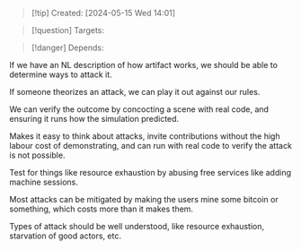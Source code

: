 
>[!tip] Created: [2024-05-15 Wed 14:01]

>[!question] Targets: 

>[!danger] Depends: 

If we have an NL description of how artifact works, we should be able to determine ways to attack it.

If someone theorizes an attack, we can play it out against our rules.

We can verify the outcome by concocting a scene with real code, and ensuring it runs how the simulation predicted.

Makes it easy to think about attacks, invite contributions without the high labour cost of demonstrating, and can run with real code to verify the attack is not possible.

Test for things like resource exhaustion by abusing free services like adding machine sessions.

Most attacks can be mitigated by making the users mine some bitcoin or something, which costs more than it makes them.

Types of attack should be well understood, like resource exhaustion, starvation of good actors, etc.